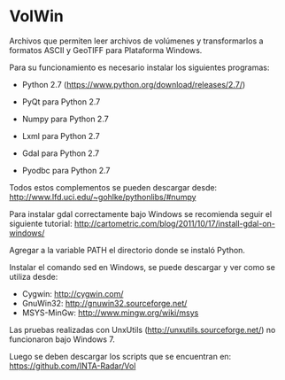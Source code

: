 VolWin
======

Archivos que permiten leer archivos de volúmenes y transformarlos a formatos ASCII y GeoTIFF para Plataforma Windows.

Para su funcionamiento es necesario instalar los siguientes programas:

- Python 2.7 (https://www.python.org/download/releases/2.7/)

- PyQt para Python 2.7

- Numpy para Python 2.7

- Lxml para Python 2.7

- Gdal para Python 2.7

- Pyodbc para Python 2.7


Todos estos complementos se pueden descargar desde: http://www.lfd.uci.edu/~gohlke/pythonlibs/#numpy

Para instalar gdal correctamente bajo Windows se recomienda seguir el siguiente tutorial: http://cartometric.com/blog/2011/10/17/install-gdal-on-windows/ 

Agregar a la variable PATH el directorio donde se instaló Python.

Instalar el comando sed en Windows, se puede descargar y ver como se utiliza desde:
 
 - Cygwin: http://cygwin.com/
 - GnuWin32: http://gnuwin32.sourceforge.net/
 - MSYS-MinGw: http://www.mingw.org/wiki/msys 

Las pruebas realizadas con UnxUtils (http://unxutils.sourceforge.net/) no funcionaron bajo Windows 7.

Luego se deben descargar los scripts que se encuentran en: https://github.com/INTA-Radar/Vol 
